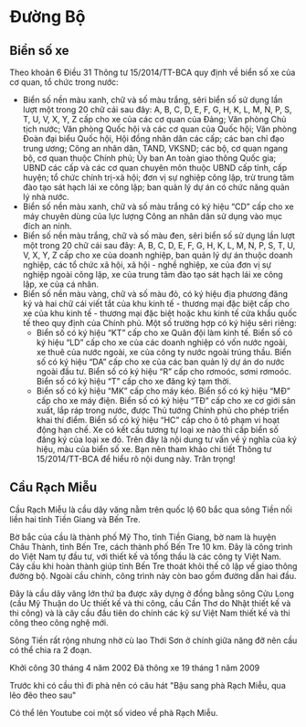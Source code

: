 # Đường Bộ

## Biển số xe


Theo khoản 6 Điều 31 Thông tư 15/2014/TT-BCA quy định về biển số xe của cơ quan, tổ chức trong nước:
- Biển số nền màu xanh, chữ và số màu trắng, sêri biển số sử dụng lần lượt một trong 20 chữ cái sau đây: A, B, C, D, E, F, G, H, K, L, M, N, P, S, T, U, V, X, Y, Z cấp cho xe của các cơ quan của Đảng; Văn phòng Chủ tịch nước; Văn phòng Quốc hội và các cơ quan của Quốc hội; Văn phòng Đoàn đại biểu Quốc hội, Hội đồng nhân dân các cấp; các ban chỉ đạo trung ương; Công an nhân dân, TAND, VKSND; các bộ, cơ quan ngang bộ, cơ quan thuộc Chính phủ; Ủy ban An toàn giao thông Quốc gia; UBND các cấp và các cơ quan chuyên môn thuộc UBND cấp tỉnh, cấp huyện; tổ chức chính trị-xã hội; đơn vị sự nghiệp công lập, trừ trung tâm đào tạo sát hạch lái xe công lập; ban quản lý dự án có chức năng quản lý nhà nước.
- Biển số nền màu xanh, chữ và số màu trắng có ký hiệu “CD” cấp cho xe máy chuyên dùng của lực lượng Công an nhân dân sử dụng vào mục đích an ninh.
- Biển số nền màu trắng, chữ và số màu đen, sêri biển số sử dụng lần lượt một trong 20 chữ cái sau đây: A, B, C, D, E, F, G, H, K, L, M, N, P, S, T, U, V, X, Y, Z cấp cho xe của doanh nghiệp, ban quản lý dự án thuộc doanh nghiệp, các tổ chức xã hội, xã hội - nghề nghiệp, xe của đơn vị sự nghiệp ngoài công lập, xe của trung tâm đào tạo sát hạch lái xe công lập, xe của cá nhân.
- Biển số nền màu vàng, chữ và số màu đỏ, có ký hiệu địa phương đăng ký và hai chữ cái viết tắt của khu kinh tế - thương mại đặc biệt cấp cho xe của khu kinh tế - thương mại đặc biệt hoặc khu kinh tế cửa khẩu quốc tế theo quy định của Chính phủ.
Một số trường hợp có ký hiệu sêri riêng:
  - Biển số có ký hiệu “KT” cấp cho xe Quân đội làm kinh tế. Biển số có ký hiệu “LD” cấp cho xe của các doanh nghiệp có vốn nước ngoài, xe thuê của nước ngoài, xe của công ty nước ngoài trúng thầu. Biển số có ký hiệu “DA” cấp cho xe của các ban quản lý dự án do nước ngoài đầu tư. Biển số có ký hiệu “R” cấp cho rơmoóc, sơmi rơmoóc. Biển số có ký hiệu “T” cấp cho xe đăng ký tạm thời.
  - Biển số có ký hiệu “MK” cấp cho máy kéo. Biển số có ký hiệu “MĐ” cấp cho xe máy điện. Biển số có ký hiệu “TĐ” cấp cho xe cơ giới sản xuất, lắp ráp trong nước, được Thủ tướng Chính phủ cho phép triển khai thí điểm. Biển số có ký hiệu “HC” cấp cho ô tô phạm vi hoạt động hạn chế.
    Xe có kết cấu tương tự loại xe nào thì cấp biển số đăng ký của loại xe đó.
    Trên đây là nội dung tư vấn về ý nghĩa của ký hiệu, màu của biển số xe. Bạn nên tham khảo chi tiết Thông tư 15/2014/TT-BCA để hiểu rõ nội dung này.
    Trân trọng!

## Cầu Rạch Miễu

Cầu Rạch Miễu là cầu dây văng nằm trên quốc lộ 60 bắc qua sông Tiền nối liền hai tỉnh Tiền Giang và Bến Tre.

Bờ bắc của cầu là thành phố Mỹ Tho, tỉnh Tiền Giang, bờ nam là huyện Châu Thành, tỉnh Bến Tre, cách thành phố Bến Tre 10 km. Đây là công trình do Việt Nam tự đầu tư, với thiết kế và tổng thầu là các công ty Việt Nam. Cây cầu khi hoàn thành giúp tỉnh Bến Tre thoát khỏi thế cô lập về giao thông đường bộ. Ngoài cầu chính, công trình này còn bao gồm đường dẫn hai đầu.

Đây là cầu dây văng lớn thứ ba được xây dựng ở đồng bằng sông Cửu Long (cầu Mỹ Thuận do Úc thiết kế và thi công, cầu Cần Thơ do Nhật thiết kế và thi công) và là cây cầu đầu tiên do chính các kỹ sư Việt Nam thiết kế và thi công theo công nghệ mới.

Sông Tiền rất rộng nhưng nhờ cù lao Thới Sơn ở chính giữa năng đỡ nên cầu có thể chia ra 2 đoạn.

Khởi công	30 tháng 4 năm 2002
Đã thông xe	19 tháng 1 năm 2009

Trước khi có cầu thì đi phà nên có câu hát "Bậu sang phà Rạch Miễu, qua lẽo đẽo theo sau"

Có thể lên Youtube coi một số video về phà Rạch Miễu.